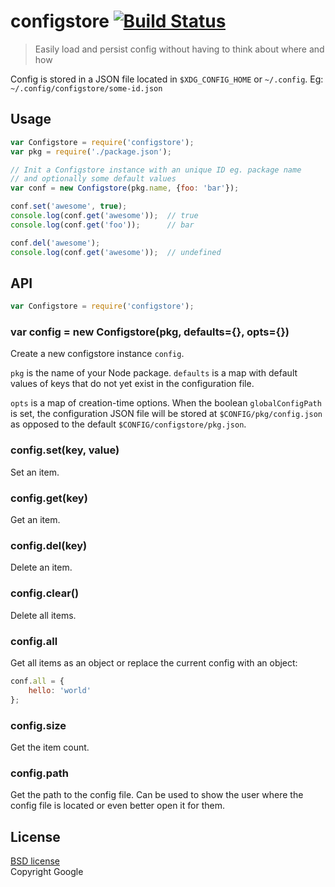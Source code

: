 # configstore [![Build Status](https://secure.travis-ci.org/yeoman/configstore.svg?branch=master)](http://travis-ci.org/yeoman/configstore)

> Easily load and persist config without having to think about where and how

Config is stored in a JSON file located in `$XDG_CONFIG_HOME` or `~/.config`. Eg: `~/.config/configstore/some-id.json`


## Usage

```js
var Configstore = require('configstore');
var pkg = require('./package.json');

// Init a Configstore instance with an unique ID eg. package name
// and optionally some default values
var conf = new Configstore(pkg.name, {foo: 'bar'});

conf.set('awesome', true);
console.log(conf.get('awesome'));  // true
console.log(conf.get('foo'));      // bar

conf.del('awesome');
console.log(conf.get('awesome'));  // undefined
```


## API

```js
var Configstore = require('configstore');
```

### var config = new Configstore(pkg, defaults={}, opts={})

Create a new configstore instance `config`.

`pkg` is the name of your Node package. `defaults` is a map with default values
of keys that do not yet exist in the configuration file.

`opts` is a map of creation-time options. When the boolean `globalConfigPath` is
set, the configuration JSON file will be stored at `$CONFIG/pkg/config.json` as
opposed to the default `$CONFIG/configstore/pkg.json`.

### config.set(key, value)

Set an item.

### config.get(key)

Get an item.

### config.del(key)

Delete an item.

### config.clear()

Delete all items.

### config.all

Get all items as an object or replace the current config with an object:

```js
conf.all = {
	hello: 'world'
};
```

### config.size

Get the item count.

### config.path

Get the path to the config file. Can be used to show the user where the config file is located or even better open it for them.


## License

[BSD license](http://opensource.org/licenses/bsd-license.php)  
Copyright Google
